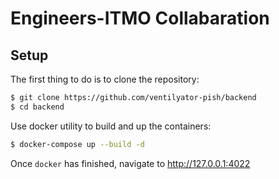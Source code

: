 # Engineers-ITMO Collabaration

## Setup

The first thing to do is to clone the repository:

```sh
$ git clone https://github.com/ventilyator-pish/backend
$ cd backend
```

Use docker utility to build and up the containers:

```sh
$ docker-compose up --build -d
```

Once `docker` has finished, navigate to http://127.0.0.1:4022
